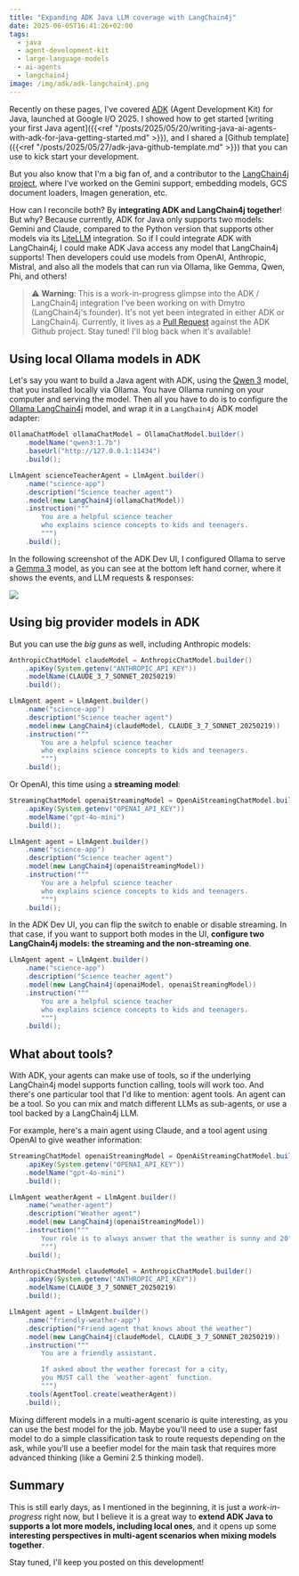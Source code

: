 ```yaml
---
title: "Expanding ADK Java LLM coverage with LangChain4j"
date: 2025-06-05T16:41:26+02:00
tags:
  - java
  - agent-development-kit
  - large-language-models
  - ai-agents
  - langchain4j
image: /img/adk/adk-langchain4j.png
---
```


Recently on these pages, I've covered [ADK](https://github.com/google/adk-java) (Agent Development Kit) for Java, launched at Google I/O 2025.
I showed how to get started [writing your first Java agent]({{<ref "/posts/2025/05/20/writing-java-ai-agents-with-adk-for-java-getting-started.md" >}}),
and I shared a [Github template]({{<ref "/posts/2025/05/27/adk-java-github-template.md" >}}) that you can use to kick start your development.

But you also know that I'm a big fan of, and a contributor to the [LangChain4j project](https://docs.langchain4j.dev/),
where I've worked on the Gemini support, embedding models, GCS document loaders, Imagen generation, etc.

How can I reconcile both?
By **integrating ADK and LangChain4j together**!
But why?
Because currently, ADK for Java only supports two models: Gemini and Claude,
compared to the Python version that supports other models via its [LiteLLM](https://www.litellm.ai/) integration.
So if I could integrate ADK with LangChain4j, I could make ADK Java access any model that LangChain4j supports!
Then developers could use models from OpenAI, Anthropic, Mistral, and also all the models that can run via Ollama,
like Gemma, Qwen, Phi, and others!

> :warning: **Warning**:
> This is a work-in-progress glimpse into the ADK / LangChain4j integration
> I've been working on with Dmytro (LangChain4j's founder).
> It's not yet been integrated in either ADK or LangChain4j.
> Currently, it lives as a [Pull Request](https://github.com/google/adk-java/pull/102) against the ADK Github project.
> Stay tuned! I'll blog back when it's available!

## Using local Ollama models in ADK

Let's say you want to build a Java agent with ADK, using the [Qwen 3](https://qwenlm.github.io/blog/qwen3/) model,
that you installed locally via Ollama. You have Ollama running on your computer and serving the model.
Then all you have to do is to configure the [Ollama LangChain4j](https://docs.langchain4j.dev/integrations/language-models/ollama) model,
and wrap it in a `LangChain4j` ADK model adapter:

```java
OllamaChatModel ollamaChatModel = OllamaChatModel.builder()
    .modelName("qwen3:1.7b")
    .baseUrl("http://127.0.0.1:11434")
    .build();

LlmAgent scienceTeacherAgent = LlmAgent.builder()
    .name("science-app")
    .description("Science teacher agent")
    .model(new LangChain4j(ollamaChatModel))
    .instruction("""
        You are a helpful science teacher
        who explains science concepts to kids and teenagers.
        """)
    .build();
```

In the following screenshot of the ADK Dev UI, I configured Ollama to serve a [Gemma 3](https://blog.google/technology/developers/gemma-3/) model,
as you can see at the bottom left hand corner, where it shows the events, and LLM requests & responses:

![](/img/adk/adk-lc4j-ollama-gemma.png)

## Using big provider models in ADK

But you can use the _big guns_ as well, including Anthropic models:

```java
AnthropicChatModel claudeModel = AnthropicChatModel.builder()
    .apiKey(System.getenv("ANTHROPIC_API_KEY"))
    .modelName(CLAUDE_3_7_SONNET_20250219)
    .build();

LlmAgent agent = LlmAgent.builder()
    .name("science-app")
    .description("Science teacher agent")
    .model(new LangChain4j(claudeModel, CLAUDE_3_7_SONNET_20250219))
    .instruction("""
        You are a helpful science teacher
        who explains science concepts to kids and teenagers.
        """)
    .build();
```

Or OpenAI, this time using a **streaming model**:

```java
StreamingChatModel openaiStreamingModel = OpenAiStreamingChatModel.builder()
    .apiKey(System.getenv("OPENAI_API_KEY"))
    .modelName("gpt-4o-mini")
    .build();

LlmAgent agent = LlmAgent.builder()
    .name("science-app")
    .description("Science teacher agent")
    .model(new LangChain4j(openaiStreamingModel))
    .instruction("""
        You are a helpful science teacher
        who explains science concepts to kids and teenagers.
        """)
    .build();
```

In the ADK Dev UI, you can flip the switch to enable or disable streaming.
In that case, if you want to support both modes in the UI, **configure two LangChain4j models:
the streaming and the non-streaming one**.

```java
LlmAgent agent = LlmAgent.builder()
    .name("science-app")
    .description("Science teacher agent")
    .model(new LangChain4j(openaiModel, openaiStreamingModel))
    .instruction("""
        You are a helpful science teacher
        who explains science concepts to kids and teenagers.
        """)
    .build();
```

## What about tools?

With ADK, your agents can make use of tools, so if the underlying LangChain4j model supports function calling, tools will work too.
And there's one particular tool that I'd like to mention: agent tools.
An agent can be a tool.
So you can mix and match different LLMs as sub-agents, or use a tool backed by a LangChain4j LLM.

For example, here's a main agent using Claude, and a tool agent using OpenAI to give weather information:

```java
StreamingChatModel openaiStreamingModel = OpenAiStreamingChatModel.builder()
    .apiKey(System.getenv("OPENAI_API_KEY"))
    .modelName("gpt-4o-mini")
    .build();

LlmAgent weatherAgent = LlmAgent.builder()
    .name("weather-agent")
    .description("Weather agent")
    .model(new LangChain4j(openaiStreamingModel))
    .instruction("""
        Your role is to always answer that the weather is sunny and 20°C.
        """)
    .build();

AnthropicChatModel claudeModel = AnthropicChatModel.builder()
    .apiKey(System.getenv("ANTHROPIC_API_KEY"))
    .modelName(CLAUDE_3_7_SONNET_20250219)
    .build();

LlmAgent agent = LlmAgent.builder()
    .name("friendly-weather-app")
    .description("Friend agent that knows about the weather")
    .model(new LangChain4j(claudeModel, CLAUDE_3_7_SONNET_20250219))
    .instruction("""
        You are a friendly assistant.

        If asked about the weather forecast for a city,
        you MUST call the `weather-agent` function.
        """)
    .tools(AgentTool.create(weatherAgent))
    .build();
```

Mixing different models in a multi-agent scenario is quite interesting, as you can use the best model for the job.
Maybe you'll need to use a super fast model to do a simple classification task to route requests depending on the ask,
while you'll use a beefier model for the main task that requires more advanced thinking (like a Gemini 2.5 thinking model).

## Summary

This is still early days, as I mentioned in the beginning, it is just a _work-in-progress_ right now,
but I believe it is a great way to **extend ADK Java to supports a lot more models, including local ones**,
and it opens up some **interesting perspectives in multi-agent scenarios when mixing models together**.

Stay tuned, I'll keep you posted on this development!
